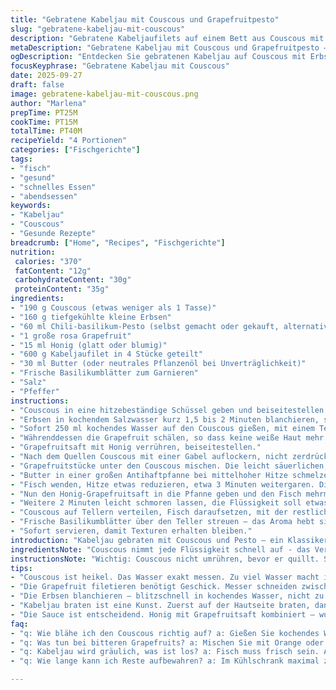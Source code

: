 ```yaml
---
title: "Gebratene Kabeljau mit Couscous und Grapefruitpesto"
slug: "gebratene-kabeljau-mit-couscous"
description: "Gebratene Kabeljaufilets auf einem Bett aus Couscous mit Erbsen, vermischt mit Basilikumpesto und frischen Grapefruitstücken. Ein süß-säuerliches Honig-Grapefruitsaucen-Finish. Ohne Eier und laktosefrei. Die Texturen – zarte Fischhaut trifft auf fluffigen Couscous und knackige Grapefruitsegmente. Eine moderne Variante, die mit einer kleinen Prise Chili statt herkömmlichem Basilikumpesto mehr Tiefe bekommt. Bewährt für schnelle Hauptgerichte, mal bunter, mal frischer als klassischer Fisch mit Reis oder Kartoffeln."
metaDescription: "Gebratene Kabeljau mit Couscous und Grapefruitpesto – Eine moderne Variante voller Frische und Geschmack für schnelle Hauptgerichte."
ogDescription: "Entdecken Sie gebratenen Kabeljau auf Couscous mit Erbsen und Grapefruitpesto; eine raffinierte und leicht zubereitete Mahlzeit."
focusKeyphrase: "Gebratene Kabeljau mit Couscous"
date: 2025-09-27
draft: false
image: gebratene-kabeljau-mit-couscous.png
author: "Marlena"
prepTime: PT25M
cookTime: PT15M
totalTime: PT40M
recipeYield: "4 Portionen"
categories: ["Fischgerichte"]
tags:
- "fisch"
- "gesund"
- "schnelles Essen"
- "abendsessen"
keywords:
- "Kabeljau"
- "Couscous"
- "Gesunde Rezepte"
breadcrumb: ["Home", "Recipes", "Fischgerichte"]
nutrition: 
 calories: "370"
 fatContent: "12g"
 carbohydrateContent: "30g"
 proteinContent: "35g"
ingredients:
- "190 g Couscous (etwas weniger als 1 Tasse)"
- "160 g tiefgekühlte kleine Erbsen"
- "60 ml Chili-basilikum-Pesto (selbst gemacht oder gekauft, alternativ normales Basilikumpesto)"
- "1 große rosa Grapefruit"
- "15 ml Honig (glatt oder blumig)"
- "600 g Kabeljaufilet in 4 Stücke geteilt"
- "30 ml Butter (oder neutrales Pflanzenöl bei Unverträglichkeit)"
- "Frische Basilikumblätter zum Garnieren"
- "Salz"
- "Pfeffer"
instructions:
- "Couscous in eine hitzebeständige Schüssel geben und beiseitestellen."
- "Erbsen in kochendem Salzwasser kurz 1,5 bis 2 Minuten blanchieren, sie sollen bissfest bleiben, dann mit einem Schaumlöffel herausnehmen und sofort in eine kalte Schüssel geben, um die Farbe zu fixieren."
- "Sofort 250 ml kochendes Wasser auf den Couscous gießen, mit einem Teller oder Deckel abdecken, 6 Minuten quellen lassen - nicht umrühren, sonst wird der Couscous matschig."
- "Währenddessen die Grapefruit schälen, so dass keine weiße Haut mehr dran ist. Die einzelnen Segmente (Suprêmes) mit einem scharfen Messer zwischen den Häutchen herausschneiden. Über einer Schüssel arbeiten, um austretenden Saft aufzufangen."
- "Grapefruitsaft mit Honig verrühren, beiseitestellen."
- "Nach dem Quellen Couscous mit einer Gabel auflockern, nicht zerdrücken, sonst wird er klebrig. Erbsen und Pesto unterheben. Mit Salz und Pfeffer abschmecken."
- "Grapefruitstücke unter den Couscous mischen. Die leicht säuerlichen, frischen Bissstücke sorgen für Spannung zum milden Couscous."
- "Butter in einer großen Antihaftpfanne bei mittelhoher Hitze schmelzen. Kabeljau mit Salz und Pfeffer würzen. Fisch zuerst auf der Hautseite oder der glatten Seite 2,5 Minuten braten, bis die Ränder matt und leicht gebräunt sind – das Geräusch der Bratbutter wird intensiver."
- "Fisch wenden, Hitze etwas reduzieren, etwa 3 Minuten weitergaren. Die Seiten dabei trocken abtupfen, damit sie knusprig bleiben."
- "Nun den Honig-Grapefruitsaft in die Pfanne geben und den Fisch mehrmals mit diesem Sud übergießen. Durch die Hitze leicht karamellisierende Säfte, die aufsteigend den Fisch glänzend ummanteln – die Farbe wird goldgelb."
- "Weitere 2 Minuten leicht schmoren lassen, die Flüssigkeit soll etwas sirupartig reduzieren, aber nicht verbrennen."
- "Couscous auf Tellern verteilen, Fisch daraufsetzen, mit der restlichen Sauce aus der Pfanne beträufeln."
- "Frische Basilikumblätter über den Teller streuen – das Aroma hebt sich vom intensiven Mango-Chili-Pesto ab."
- "Sofort servieren, damit Texturen erhalten bleiben."
introduction: "Kabeljau gebraten mit Couscous und Pesto – ein Klassiker? Nicht ganz. Hier eine Variante, die ich über Jahre verfeinert habe. Frische, pulvrige Erbsen brauchen nur kurz Blanchieren, sonst wird das Hellgrün matt, und die Textur fehlt. Der Couscous darf auf keinen Fall matschig werden, darum nicht umrühren, wenn die heiße Flüssigkeit drauf ist. Grapefruit sorgt für Frische und einen leicht bitteren Kick, der mit Honig dezent ausgeglichen wird. Ich tausche dazu gern mal Basilikumpesto gegen Chili-Basilikum-Pesto – passt wunderbar, weil der Fisch so mild ist. Die Butter ist wichtig für Röstaromen, aber man kann sie durch Öl ersetzen. Die Sauce bleibt nicht lange hell, sondern karamellisiert am Ende und wird dickflüssig. Nicht zu heiß, sonst verbrennt sie. Ein bisschen Geduld, sonst kommt zu viel bitterer Rauchgeschmack rein."
ingredientsNote: "Couscous nimmt jede Flüssigkeit schnell auf - das Verhältnis Wasser zu Couscous ist entscheidend. Lieber genau messen, sonst wird er matschig oder zu trocken. Tiefgekühlte Erbsen unbedingt nur kurz blanchieren, sonst verlieren sie ihre Farbe und werden matschig. Pesto gerne hausgemacht: Mit Chili im Basilikumpesto bekommt das Gericht mehr Biss. Oder man nimmt fertiges Pesto und rührt Chili unter. Grapefruit am besten rosa oder rot wegen der Süße. Manchmal sind die Frühgrapefruits zu sauer und zu wenig Saft – dann kann man Orangen oder Blutorangen mischen. Für Honig als Süße gibt es Alternativen: Agavendicksaft oder Ahornsirup passen auch, eventuell Menge anpassen, da Intensität variiert. Für die Butter kann man eine vegane Margarine oder neutrales Sesamöl nehmen, wenn Laktoseprobleme bestehen. Kabeljau muss frisch sein und fest – sonst wird das Filet im Braten zerfallen."
instructionsNote: "Wichtig: Couscous nicht umrühren, bevor er quillt. Sonst wird er klumpig. Die Zeit genau nehmen, 5-6 Minuten sind ideal. Blanchierte Erbsen sofort abschrecken in Eiswasser, damit sie knackig bleiben und Farbe erhalten. Grapefruit filetieren erfordert Achtsamkeit – das Messer muss scharf sein. Die weißen Membranen sind bitter, deshalb gut entfernen. Kabeljau brate ich zuerst auf der Hautseite oder der glatten Seite, bis die Ränder matt werden – dann wenden. Das Geräusch der Bratbutter gibt Aufschluss: Wird es lauter, ist die Pfanne zu heiß, drosseln. Nach dem Wenden Hitze etwas reduzieren, damit der Fisch durchgart, aber nicht austrocknet. Zitronensaft oder ein Spritzer Weißwein im Grapefruitsaftfinish kann man probieren, wenn man noch mehr Säure will. Am Ende die Sauce nur kurzeitig reduzieren, nicht komplett einkochen, sonst wird sie zu süß und klebrig. Sofort anrichten, da der Couscous schnell Feuchtigkeit zieht und matschig werden kann. Basilikum immer frisch, trocken und nicht gehackt, sondern ganze Blätter geben mehr Aroma und sehen hübscher aus."
tips:
- "Couscous ist heikel. Das Wasser exakt messen. Zu viel Wasser macht ihn matschig. Zu wenig kann ihn trocken lassen. Kurz quellen lassen. Fluffig halten."
- "Die Grapefruit filetieren benötigt Geschick. Messer schneiden zwischen den Häutchen. Vermeide die weiße Haut – die ist bitter. Achte darauf die Segmente zu fangen."
- "Die Erbsen blanchieren – blitzschnell in kochendes Wasser, nicht zu lange. Eiswasser danach hilft der Farbe. Vor dem Mischen mit Couscous gleich abkühlen."
- "Kabeljau braten ist eine Kunst. Zuerst auf der Hautseite braten, dann wenden. Und die Hitze gut regulieren. Zu heiß und der Fisch trocknet aus."
- "Die Sauce ist entscheidend. Honig mit Grapefruitsaft kombiniert – wunderbar, aber die Zeit beachten. Zu lang reduziert und sie wird übermäßig süß."
faq:
- "q: Wie blähe ich den Couscous richtig auf? a: Gießen Sie kochendes Wasser drüber. Nicht umrühren. Warten Sie genau 6 Minuten. Dann mit einer Gabel auflockern."
- "q: Was tun bei bitteren Grapefruits? a: Mischen Sie mit Orange oder Blutorange. Sie können auch Zitrone probieren. Das bringt frische Süße."
- "q: Kabeljau wird gräulich, was ist los? a: Fisch muss frisch sein. Achten Sie auf die Farbe. Prüfen Sie den Geruch; es muss frisch riechen."
- "q: Wie lange kann ich Reste aufbewahren? a: Im Kühlschrank maximal zwei Tage. Achten Sie darauf gut zu verpacken. Einfrieren ist auch möglich."

---
```

